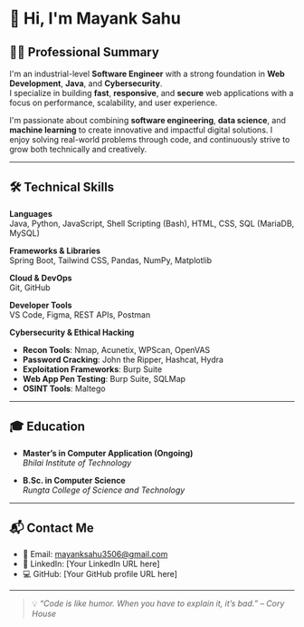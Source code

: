 # 👋 Hi, I'm Mayank Sahu

## 👨‍💻 Professional Summary  
I'm an industrial-level **Software Engineer** with a strong foundation in **Web Development**, **Java**, and **Cybersecurity**.  
I specialize in building **fast**, **responsive**, and **secure** web applications with a focus on performance, scalability, and user experience.

I'm passionate about combining **software engineering**, **data science**, and **machine learning** to create innovative and impactful digital solutions. I enjoy solving real-world problems through code, and continuously strive to grow both technically and creatively.

---

## 🛠️ Technical Skills  

**Languages**  
Java, Python, JavaScript, Shell Scripting (Bash), HTML, CSS, SQL (MariaDB, MySQL)

**Frameworks & Libraries**  
Spring Boot, Tailwind CSS, Pandas, NumPy, Matplotlib

**Cloud & DevOps**  
Git, GitHub

**Developer Tools**  
VS Code, Figma, REST APIs, Postman

**Cybersecurity & Ethical Hacking**  
- **Recon Tools**: Nmap, Acunetix, WPScan, OpenVAS  
- **Password Cracking**: John the Ripper, Hashcat, Hydra  
- **Exploitation Frameworks**: Burp Suite  
- **Web App Pen Testing**: Burp Suite, SQLMap  
- **OSINT Tools**: Maltego

---

## 🎓 Education  

- **Master’s in Computer Application (Ongoing)**  
  *Bhilai Institute of Technology*

- **B.Sc. in Computer Science**  
  *Rungta College of Science and Technology*

---

## 📬 Contact Me  

- 📧 Email: [mayanksahu3506@gmail.com](mailto:mayanksahu3506@gmail.com)  
- 💼 LinkedIn: [Your LinkedIn URL here]  
- 💻 GitHub: [Your GitHub profile URL here]  

---

> 💡 *“Code is like humor. When you have to explain it, it’s bad.” – Cory House*  

